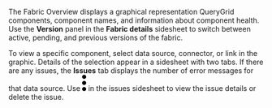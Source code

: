 
The Fabric Overview displays a graphical representation QueryGrid components, component names, and information about component health. Use the **Version** panel in the **Fabric details** sidesheet to switch between active, pending, and previous versions of the fabric.

To view a specific component, select data source, connector, or link in the graphic. Details of the selection appear in a sidesheet with two tabs. If there are any issues, the **Issues** tab displays the number of error messages for that data source. Use ![""](Images/zsz1597101912145.svg) in the issues sidesheet to view the issue details or delete the issue.

